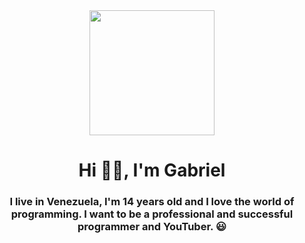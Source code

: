 <div id=header align="center">
<img src="https://media.giphy.com/media/wwg1suUiTbCY8H8vIA/giphy-downsized-large.gif" width="200" />
<h1 align="center">Hi 👋🏻, I'm Gabriel</h1>
<h3 align="center">I live in Venezuela, I'm 14 years old and I love the world of programming. I want to be a professional and successful programmer and YouTuber. 😃</h3>
</div>
